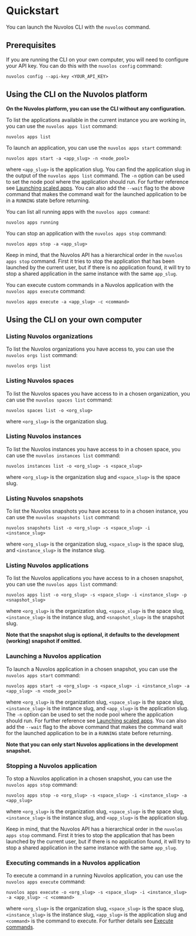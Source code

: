 # Quickstart

You can launch the Nuvolos CLI with the `nuvolos` command.

## Prerequisites

If you are running the CLI on your own computer, you will need to configure your API key. You can do this with the `nuvolos config` command:

```
nuvolos config --api-key <YOUR_API_KEY>
```

## Using the CLI on the Nuvolos platform

**On the Nuvolos platform, you can use the CLI without any configuration.**

To list the applications available in the current instance you are working in, you can use the `nuvolos apps list` command:

```
nuvolos apps list
```

To launch an application, you can use the `nuvolos apps start` command:

```
nuvolos apps start -a <app_slug> -n <node_pool>
```
where `<app_slug>` is the application slug.
You can find the application slug in the output of the `nuvolos apps list` command.
The `-n` option can be used to set the node pool where the application should run. For further reference see [Launching scaled apps](launch_scaled_apps.md).
You can also add the `--wait` flag to the above command that makes the command wait for the launched application to be
in a `RUNNING` state before returning.

You can list all running apps with the `nuvolos apps command`:

```
nuvolos apps running
```

You can stop an application with the `nuvolos apps stop` command:

```
nuvolos apps stop -a <app_slug>
```
Keep in mind, that the Nuvolos API has a hierarchical order in the `nuvolos apps stop` command. First it tries to
stop the application that has been launched by the current user, but if there is no application found, it will try
to stop a shared application in the same instance with the same `app_slug`.

You can execute custom commands in a Nuvolos application with the `nuvolos apps execute` command:
```
nuvolos apps execute -a <app_slug> -c <command>
```

## Using the CLI on your own computer

### Listing Nuvolos organizations

To list the Nuvolos organizations you have access to, you can use the `nuvolos orgs list` command:

```
nuvolos orgs list
```

### Listing Nuvolos spaces

To list the Nuvolos spaces you have access to in a chosen organization, you can use the `nuvolos spaces list` command:

```
nuvolos spaces list -o <org_slug>
```

where `<org_slug>` is the organization slug.

### Listing Nuvolos instances

To list the Nuvolos instances you have access to in a chosen space, you can use the `nuvolos instances list` command:

```
nuvolos instances list -o <org_slug> -s <space_slug>
```

where `<org_slug>` is the organization slug and `<space_slug>` is the space slug.

### Listing Nuvolos snapshots

To list the Nuvolos snapshots you have access to in a chosen instance, you can use the `nuvolos snapshots list` command:

```
nuvolos snapshots list -o <org_slug> -s <space_slug> -i <instance_slug>
```

where `<org_slug>` is the organization slug, `<space_slug>` is the space slug, and `<instance_slug>` is the instance slug.

### Listing Nuvolos applications

To list the Nuvolos applications you have access to in a chosen snapshot, you can use the `nuvolos apps list` command:

```
nuvolos apps list -o <org_slug> -s <space_slug> -i <instance_slug> -p <snapshot_slug>
```

where `<org_slug>` is the organization slug, `<space_slug>` is the space slug, `<instance_slug>` is the instance slug, and `<snapshot_slug>` is the snapshot slug.

**Note that the snapshot slug is optional, it defaults to the development (working) snapshot if omitted.**

### Launching a Nuvolos application

To launch a Nuvolos application in a chosen snapshot, you can use the `nuvolos apps start` command:

```
nuvolos apps start -o <org_slug> -s <space_slug> -i <instance_slug> -a <app_slug> -n <node_pool>
```

where `<org_slug>` is the organization slug, `<space_slug>` is the space slug, `<instance_slug>` is the instance slug, and `<app_slug>` is the application slug.
The `-n` option can be used to set the node pool where the application should run. For further reference see [Launching scaled apps](launch_scaled_apps.md).
You can also add the `--wait` flag to the above command that makes the command wait for the launched application to be
in a `RUNNING` state before returning.

**Note that you can only start Nuvolos applications in the development snapshot.**

### Stopping a Nuvolos application

To stop a Nuvolos application in a chosen snapshot, you can use the `nuvolos apps stop` command:

```
nuvolos apps stop -o <org_slug> -s <space_slug> -i <instance_slug> -a <app_slug>
```

where `<org_slug>` is the organization slug, `<space_slug>` is the space slug, `<instance_slug>` is the instance slug, and `<app_slug>` is the application slug.

Keep in mind, that the Nuvolos API has a hierarchical order in the `nuvolos apps stop` command. First it tries to
stop the application that has been launched by the current user, but if there is no application found, it will try
to stop a shared application in the same instance with the same `app_slug`.
### Executing commands in a Nuvolos application

To execute a command in a running Nuvolos application, you can use the `nuvolos apps execute` command:
```
nuvolos apps execute -o <org_slug> -s <space_slug> -i <instance_slug> -a <app_slug> -c <command>
```
where `<org_slug>` is the organization slug, `<space_slug>` is the space slug, `<instance_slug>` is the instance slug, 
`<app_slug>` is the application slug and `<command>` is the command to execute. For further details see [Execute commands](execute_commands.md).
